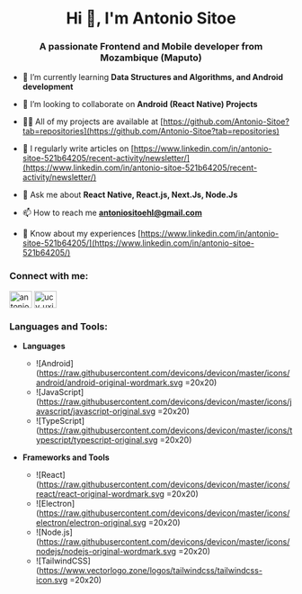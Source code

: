 <h1 align="center">Hi 👋, I'm Antonio Sitoe</h1>
<h3 align="center">A passionate Frontend and Mobile developer from Mozambique (Maputo)</h3>

- 🌱 I’m currently learning **Data Structures and Algorithms, and Android development**

- 👯 I’m looking to collaborate on **Android (React Native) Projects**

- 👨‍💻 All of my projects are available at [https://github.com/Antonio-Sitoe?tab=repositories](https://github.com/Antonio-Sitoe?tab=repositories)

- 📝 I regularly write articles on [https://www.linkedin.com/in/antonio-sitoe-521b64205/recent-activity/newsletter/](https://www.linkedin.com/in/antonio-sitoe-521b64205/recent-activity/newsletter/)

- 💬 Ask me about **React Native, React.js, Next.Js, Node.Js**

- 📫 How to reach me **antoniositoehl@gmail.com**

- 📄 Know about my experiences [https://www.linkedin.com/in/antonio-sitoe-521b64205/](https://www.linkedin.com/in/antonio-sitoe-521b64205/)

<h3 align="left">Connect with me:</h3>
<p align="left">
<a href="https://linkedin.com/in/antonio-sitoe" target="blank"><img align="center" src="https://raw.githubusercontent.com/rahuldkjain/github-profile-readme-generator/master/src/images/icons/Social/linked-in-alt.svg" alt="antonio-sitoe" height="30" width="40" /></a>
<a href="https://www.youtube.com/c/ucv_uxipzr4hvyigq48msgvg" target="blank"><img align="center" src="https://raw.githubusercontent.com/rahuldkjain/github-profile-readme-generator/master/src/images/icons/Social/youtube.svg" alt="ucv_uxipzr4hvyigq48msgvg" height="30" width="40" /></a>
</p>

### Languages and Tools:

- **Languages**
  - ![Android](https://raw.githubusercontent.com/devicons/devicon/master/icons/android/android-original-wordmark.svg =20x20)
  - ![JavaScript](https://raw.githubusercontent.com/devicons/devicon/master/icons/javascript/javascript-original.svg =20x20)
  - ![TypeScript](https://raw.githubusercontent.com/devicons/devicon/master/icons/typescript/typescript-original.svg =20x20)

- **Frameworks and Tools**
  - ![React](https://raw.githubusercontent.com/devicons/devicon/master/icons/react/react-original-wordmark.svg =20x20)
  - ![Electron](https://raw.githubusercontent.com/devicons/devicon/master/icons/electron/electron-original.svg =20x20)
  - ![Node.js](https://raw.githubusercontent.com/devicons/devicon/master/icons/nodejs/nodejs-original-wordmark.svg =20x20)
  - ![TailwindCSS](https://www.vectorlogo.zone/logos/tailwindcss/tailwindcss-icon.svg =20x20)

